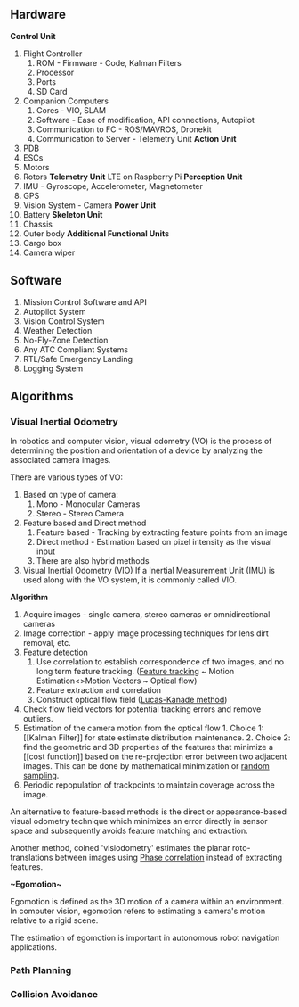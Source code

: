 ## Hardware
**Control Unit**
1. Flight Controller
	1. ROM - Firmware - Code, Kalman Filters
	2. Processor
	3. Ports
	4. SD Card
2. Companion Computers
	1. Cores - VIO, SLAM
	2. Software - Ease of modification, API connections, Autopilot
	3. Communication to FC - ROS/MAVROS, Dronekit
	4. Communication to Server - Telemetry Unit
**Action Unit**
1. PDB
2. ESCs
3. Motors
4. Rotors
**Telemetry Unit**
LTE on Raspberry Pi
**Perception Unit**
1. IMU - Gyroscope, Accelerometer, Magnetometer
2. GPS
3. Vision System - Camera
**Power Unit**
1. Battery
**Skeleton Unit**
1. Chassis
2. Outer body
**Additional Functional Units**
1. Cargo box
2. Camera wiper

## Software
1. Mission Control Software and API
2. Autopilot System
3. Vision Control System
4. Weather Detection
5. No-Fly-Zone Detection
6. Any ATC Compliant Systems
7. RTL/Safe Emergency Landing
8. Logging System

## Algorithms
### Visual Inertial Odometry
In robotics and computer vision, visual odometry (VO) is the process of determining the position and orientation of a device by analyzing the associated camera images.

There are various types of VO:

1. Based on type of camera:
	1. Mono - Monocular Cameras
	2. Stereo - Stereo Camera
2. Feature based and Direct method
	1. Feature based - Tracking by extracting feature points from an image
	2. Direct method - Estimation based on pixel intensity as the visual input
	3. There are also hybrid methods
3. Visual Inertial Odometry (VIO)
	If a Inertial Measurement Unit (IMU) is used along with the VO system, it is commonly called VIO.

**Algorithm**
1. Acquire images - single camera, stereo cameras or omnidirectional cameras
2. Image correction - apply image processing techniques for lens dirt removal, etc.
3. Feature detection
	1. Use correlation to establish correspondence of two images, and no long term feature tracking. ([Feature tracking](https://en.wikipedia.org/wiki/Feature_tracking) ~ Motion Estimation<>Motion Vectors ~ Optical flow)
	2. Feature extraction and correlation
	3. Construct optical flow field ([Lucas-Kanade method](https://en.wikipedia.org/wiki/Lucas%E2%80%93Kanade_method))
5. Check flow field vectors for potential tracking errors and remove outliers.
6. Estimation of the camera motion from the optical flow
		1. Choice 1: [[Kalman Filter]] for state estimate distribution maintenance.
		2. Choice 2: find the geometric and 3D properties of the features that minimize a [[cost function]] based on the re-projection error between two adjacent images. This can be done by mathematical minimization or [random sampling](https://en.wikipedia.org/wiki/Random_sampling).
7. Periodic repopulation of trackpoints to maintain coverage across the image.

An alternative to feature-based methods is the direct or appearance-based visual odometry technique which minimizes an error directly in sensor space and subsequently avoids feature matching and extraction.

Another method, coined 'visiodometry' estimates the planar roto-translations between images using [Phase correlation](https://en.wikipedia.org/wiki/Phase_correlation "Phase correlation") instead of extracting features.

**~Egomotion~**

Egomotion is defined as the 3D motion of a camera within an environment. In computer vision, egomotion refers to estimating a camera's motion relative to a rigid scene. 

The estimation of egomotion is important in autonomous robot navigation applications.

###  Path Planning

### Collision Avoidance